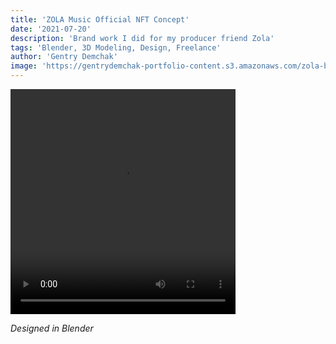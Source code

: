 ```yaml
---
title: 'ZOLA Music Official NFT Concept'
date: '2021-07-20'
description: 'Brand work I did for my producer friend Zola'
tags: 'Blender, 3D Modeling, Design, Freelance'
author: 'Gentry Demchak'
image: 'https://gentrydemchak-portfolio-content.s3.amazonaws.com/zola-blender-nft.png'
---
```


<video width="360" height="360" controls>
  <source src="https://gentrydemchak-portfolio-content.s3.amazonaws.com/ZOLA-NFT.mp4">
  Your browser does not support the video tag.
</video>

*Designed in Blender*